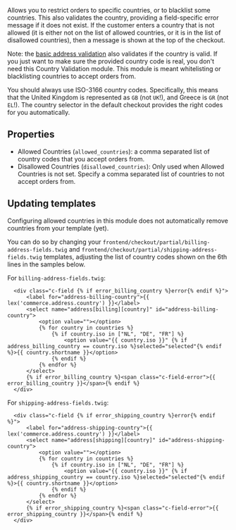 Allows you to restrict orders to specific countries, or to blacklist some countries. This also validates the country, providing a field-specific error message if it does not exist. If the customer enters a country that is not allowed (it is either not on the list of allowed countries, or it is in the list of disallowed countries), then a message is shown at the top of the checkout.

Note: the [basic address validation](Basic) also validates if the country is valid. If you just want to make sure the provided country code is real, you don't need this Country Validation module. This module is meant whitelisting or blacklisting countries to accept orders from.

You should always use ISO-3166 country codes. Specifically, this means that the United Kingdom is represented as `GB` (not `UK`!), and Greece is `GR` (not `EL`!). The country selector in the default checkout provides the right codes for you automatically.

## Properties

- Allowed Countries (`allowed_countries`): a comma separated list of country codes that you accept orders from.
- Disallowed Countries (`disallowed_countries`): Only used when Allowed Countries is not set. Specify a comma separated list of countries to not accept orders from.

## Updating templates

Configuring allowed countries in this module does not automatically remove countries from your template (yet). 

You can do so by changing your `frontend/checkout/partial/billing-address-fields.twig` and `frontend/checkout/partial/shipping-address-fields.twig` templates, adjusting the list of country codes shown on the 6th lines in the samples below.

For `billing-address-fields.twig`:

```
  <div class="c-field {% if error_billing_country %}error{% endif %}">
      <label for="address-billing-country">{{ lex('commerce.address.country') }}</label>
      <select name="address[billing][country]" id="address-billing-country">
          <option value=""></option>
          {% for country in countries %}
              {% if country.iso in ["NL", "DE", "FR"] %}
                  <option value="{{ country.iso }}" {% if address_billing_country == country.iso %}selected="selected"{% endif %}>{{ country.shortname }}</option>
              {% endif %}
          {% endfor %}
      </select>
      {% if error_billing_country %}<span class="c-field-error">{{ error_billing_country }}</span>{% endif %}
  </div>
```

For `shipping-address-fields.twig`:

```
  <div class="c-field {% if error_shipping_country %}error{% endif %}">
      <label for="address-shipping-country">{{ lex('commerce.address.country') }}</label>
      <select name="address[shipping][country]" id="address-shipping-country">
          <option value=""></option>
          {% for country in countries %}
              {% if country.iso in ["NL", "DE", "FR"] %}
                  <option value="{{ country.iso }}" {% if address_shipping_country == country.iso %}selected="selected"{% endif %}>{{ country.shortname }}</option>
              {% endif %}
          {% endfor %}
      </select>
      {% if error_shipping_country %}<span class="c-field-error">{{ error_shipping_country }}</span>{% endif %}
  </div>
```
